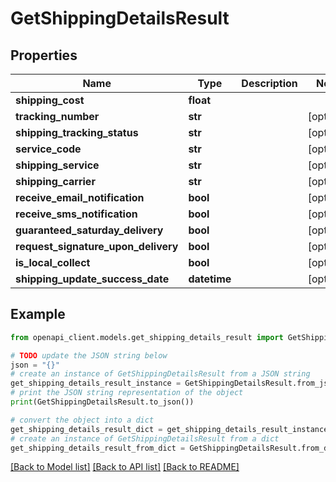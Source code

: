 # GetShippingDetailsResult


## Properties

Name | Type | Description | Notes
------------ | ------------- | ------------- | -------------
**shipping_cost** | **float** |  | 
**tracking_number** | **str** |  | [optional] 
**shipping_tracking_status** | **str** |  | [optional] 
**service_code** | **str** |  | [optional] 
**shipping_service** | **str** |  | [optional] 
**shipping_carrier** | **str** |  | [optional] 
**receive_email_notification** | **bool** |  | [optional] 
**receive_sms_notification** | **bool** |  | [optional] 
**guaranteed_saturday_delivery** | **bool** |  | [optional] 
**request_signature_upon_delivery** | **bool** |  | [optional] 
**is_local_collect** | **bool** |  | [optional] 
**shipping_update_success_date** | **datetime** |  | [optional] 

## Example

```python
from openapi_client.models.get_shipping_details_result import GetShippingDetailsResult

# TODO update the JSON string below
json = "{}"
# create an instance of GetShippingDetailsResult from a JSON string
get_shipping_details_result_instance = GetShippingDetailsResult.from_json(json)
# print the JSON string representation of the object
print(GetShippingDetailsResult.to_json())

# convert the object into a dict
get_shipping_details_result_dict = get_shipping_details_result_instance.to_dict()
# create an instance of GetShippingDetailsResult from a dict
get_shipping_details_result_from_dict = GetShippingDetailsResult.from_dict(get_shipping_details_result_dict)
```
[[Back to Model list]](../README.md#documentation-for-models) [[Back to API list]](../README.md#documentation-for-api-endpoints) [[Back to README]](../README.md)


